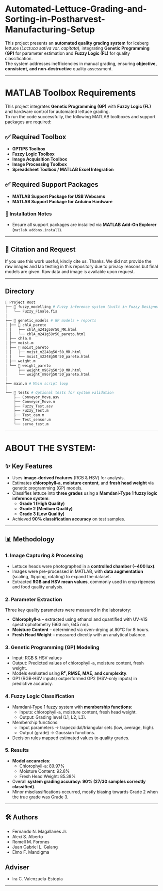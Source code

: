 # Automated-Lettuce-Grading-and-Sorting-in-Postharvest-Manufacturing-Setup

This project presents an **automated quality grading system** for iceberg lettuce (*Lactuca sativa var. capitata*), integrating **Genetic Programming (GP)** for parameter estimation and **Fuzzy Logic (FL)** for quality classification.  
The system addresses inefficiencies in manual grading, ensuring **objective, consistent, and non-destructive** quality assessment.

---

# MATLAB Toolbox Requirements

This project integrates **Genetic Programming (GP)** with **Fuzzy Logic (FL)** and hardware control for automated lettuce grading.  
To run the code successfully, the following MATLAB toolboxes and support packages are required:

## ✅ Required Toolbox
- **GPTIPS Toolbox**  
- **Fuzzy Logic Toolbox**  
- **Image Acquisition Toolbox**  
- **Image Processing Toolbox**  
- **Spreadsheet Toolbox / MATLAB Excel Integration**
  
## ✅ Required Support Packages
- **MATLAB Support Package for USB Webcams** 
- **MATLAB Support Package for Arduino Hardware**  

### 🔧 Installation Notes
- Ensure all support packages are installed via **MATLAB Add-On Explorer** (`matlab.addons.install`).

 
---
  
## 📌 Citation and Request

If you use this work useful, kindly cite us. Thanks.
We did not provide the raw images and lab testing in this repository due to privacy reasons but final models are given. Raw data and image is available upon request.  

---

## Directory
```bash
📂 Project Root
├── 📂 fuzzy_modelling # Fuzzy inference system (built in Fuzzy Designer)
│   └── Fuzzy_Finale.fis
│
├── 📂 genetic_models # GP models + reports
│ ├── 📂 chlA_pareto
│ │   ├── chlA_m241g50r50_MR.html
│ │   └── chlA_m241g50r50_pareto.html
│ ├── chla.m
│ ├── moist.m
│ ├── 📂 moist_pareto
│ │   ├── moist_m2248g50r50_MR.html
│ │   └── moist_m2248g50r50_pareto.html
│ ├── weight.m
│ └── 📂 weight_pareto
│     ├── weight_m967g50r50_MR.html
│     └── weight_m967g50r50_pareto.html
│
├── main.m # Main script loop
│
└── 📂 tests # Optional tests for system validation
    ├── Conveyor_Move.asv
    ├── Conveyor_Move.m
    ├── Fuzzy_Test.asv
    ├── Fuzzy_Test.m
    ├── Test_cam.m
    ├── Test_sensor.m
    └── servo_test.m
```
---
# ABOUT THE SYSTEM:
## ✨ Key Features
- Uses **image-derived features** (RGB & HSV) for analysis.
- Estimates **chlorophyll-a**, **moisture content**, and **fresh head weight** via genetic programming (GP) models.
- Classifies lettuce into **three grades** using a **Mamdani-Type 1 fuzzy logic inference system**:
  - **Grade 1 (High Quality)**  
  - **Grade 2 (Medium Quality)**  
  - **Grade 3 (Low Quality)**
- Achieved **90% classification accuracy** on test samples.

---

## 📊 Methodology

### 1. Image Capturing & Processing
- Lettuce heads were photographed in a **controlled chamber (~400 lux)**.  
- Images were pre-processed in MATLAB, with **data augmentation** (scaling, flipping, rotating) to expand the dataset.  
- Extracted **RGB and HSV mean values**, commonly used in crop ripeness and food quality analysis.

### 2. Parameter Extraction
Three key quality parameters were measured in the laboratory:
- **Chlorophyll-a** – extracted using ethanol and quantified with UV-VIS spectrophotometry (663 nm, 645 nm).  
- **Moisture Content** – determined via oven-drying at 80°C for 8 hours.  
- **Fresh Head Weight** – measured directly with an analytical balance.  

### 3. Genetic Programming (GP) Modeling
- Input: RGB & HSV values  
- Output: Predicted values of chlorophyll-a, moisture content, fresh weight.  
- Models evaluated using **R², RMSE, MAE, and complexity**.  
- GP1 (RGB-HSV inputs) outperformed GP2 (HSV-only inputs) in predictive accuracy.

### 4. Fuzzy Logic Classification
- Mamdani-Type 1 fuzzy system with **membership functions**:
  - Inputs: chlorophyll-a, moisture content, fresh head weight.  
  - Output: Grading level (L1, L2, L3).  
- Membership functions:
  - Input parameters → trapezoidal/triangular sets (low, average, high).  
  - Output (grade) → Gaussian functions.  
- Decision rules mapped estimated values to quality grades.

### 5. Results
- **Model accuracies**:
  - Chlorophyll-a: 89.97%  
  - Moisture Content: 92.8%  
  - Fresh Head Weight: 85.38%  
- Overall **system grading accuracy: 90% (27/30 samples correctly classified)**.  
- Minor misclassifications occurred, mostly biasing towards Grade 2 when the true grade was Grade 3.
---

## 🛠️ Authors
- Fernando N. Magallanes Jr.  
- Alexi S. Alberto  
- Romell M. Forones  
- Juan Gabriel L. Galang  
- Elmo F. Mandigma

## Adviser
- Ira C. Valenzuela-Estopia  

---
